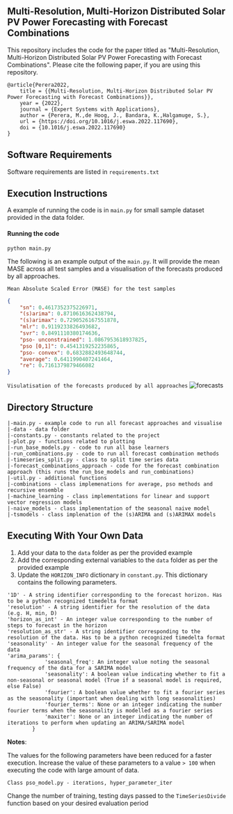 ## Multi-Resolution, Multi-Horizon Distributed Solar PV Power Forecasting with Forecast Combinations


This repository includes the code for the paper titled as "Multi-Resolution, Multi-Horizon Distributed Solar PV Power Forecasting with Forecast Combinations". Please cite the following paper, if you are using this repository.

```
@article{Perera2022,
    title = {{Multi-Resolution, Multi-Horizon Distributed Solar PV Power Forecasting with Forecast Combinations}},
    year = {2022},
    journal = {Expert Systems with Applications},
    author = {Perera, M.,de Hoog, J., Bandara, K.,Halgamuge, S.},
    url = {https://doi.org/10.1016/j.eswa.2022.117690},
    doi = {10.1016/j.eswa.2022.117690}
}
```

## Software Requirements
Software requirements are listed in `requirements.txt`

## Execution Instructions
A example of running the code is in `main.py` for small sample dataset provided in the data folder.

#### Running the code
`python main.py`

The following is an example output of the `main.py`. It will provide the mean MASE across all test samples and a visualisation of the forecasts produced by all approaches.

```Mean Absolute Scaled Error (MASE) for the test samples```
```json
{
    "sn": 0.4617352375226971, 
    "(s)arima": 0.8710616362438794,
    "(s)arimax": 0.7290526167551878, 
    "mlr": 0.9119233826493682, 
    "svr": 0.8491110380174636, 
    "pso- unconstrained": 1.0867953618937825, 
    "pso [0,1]": 0.4541319252235865, 
    "pso- convex": 0.6832882493648744, 
    "average": 0.6411990407241464, 
    "re": 0.7161379879466082
}
 ```
```Visulatisation of the forecasts produced by all approaches``` 
![forecasts](data/example_output.png)

## Directory Structure
```
|-main.py - example code to run all forecast approaches and visualise
|-data - data folder
|-constants.py - constants related to the project
|-plot.py - functions related to plotting
|-run_base_models.py - code to run all base learners
|-run_combinations.py - code to run all forecast combination methods
|-timeseries_split.py - class to split time series data
|-forecast_combinations_approach - code for the forecast combination approach (this runs the run_bse_models and run_combinations)
|-util.py - additional functions
|-combinations - class implemenations for average, pso methods and recursive ensemble
|-machine_learning - class implementations for linear and support vector regression models
|-naive_models - class implementation of the seasonal naive model
|-tsmodels - class implenation of the (s)ARIMA and (s)ARIMAX models
```

## Executing With Your Own Data

1. Add your data to the `data` folder as per the provided example
2. Add the corresponding external variables to the `data` folder as per the provided example
3. Update the `HORIZON_INFO` dictionary in `constant.py`. This dictionary contains the following parameters.
```
'1D' - A string identifier corresponding to the forecast horizon. Has to be a python recognized timedelta format
'resolution' - A string identifier for the resolution of the data (e.g. H, min, D)
'horizon_as_int' - An integer value corresponding to the number of steps to forecast in the horizon
'resolution_as_str' - A string identifier corresponding to the resolution of the data. Has to be a python recognized timedelta format
'seasonality' - An integer value for the seasonal frequency of the data
'arima_params': {
            'seasonal_freq': An integer value noting the seasonal frequency of the data for a SARIMA model
            'seasonality': A boolean value indicating whether to fit a non-seasonal or seasonal model (True if a seasonal model is required, else False)
            'fourier': A boolean value whether to fit a fourier series as the seasonality (important when dealing with long seasonalities)
            'fourier_terms': None or an integer indicating the number fourier terms when the seasonality is modelled as a fourier series
            'maxiter': None or an integer indicating the number of iterations to perform when updating an ARIMA/SARIMA model
        }
```

**Notes**: 

The values for the following parameters have been reduced for a faster execution. Increase the value of these parameters to a value `> 100` when executing the code with large amount of data.
```
Class pso_model.py - iterations, hyper_parameter_iter
```

Change the number of training, testing days passed to the `TimeSeriesDivide` function based on your desired evaluation period

